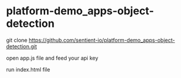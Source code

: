 # platform-demo_apps-object-detection

git clone https://github.com/sentient-io/platform-demo_apps-object-detection.git

open app.js file and feed your api key

run index.html file
